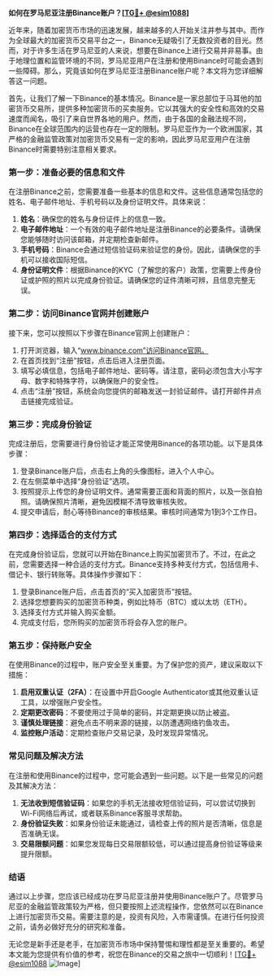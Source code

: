 **如何在罗马尼亚注册Binance账户？[[TG💪+ @esim1088](https://t.me/s/esim1088)]**

近年来，随着加密货币市场的迅速发展，越来越多的人开始关注并参与其中。而作为全球最大的加密货币交易平台之一，Binance无疑吸引了无数投资者的目光。然而，对于许多生活在罗马尼亚的人来说，想要在Binance上进行交易并非易事。由于地理位置和监管环境的不同，罗马尼亚用户在注册和使用Binance时可能会遇到一些障碍。那么，究竟该如何在罗马尼亚注册Binance账户呢？本文将为您详细解答这一问题。

首先，让我们了解一下Binance的基本情况。Binance是一家总部位于马耳他的加密货币交易所，提供多种加密货币的买卖服务。它以其强大的安全性和高效的交易速度而闻名，吸引了来自世界各地的用户。然而，由于各国的金融法规不同，Binance在全球范围内的运营也存在一定的限制。罗马尼亚作为一个欧洲国家，其严格的金融监管政策对加密货币交易有一定的影响，因此罗马尼亚用户在注册Binance时需要特别注意相关要求。

### **第一步：准备必要的信息和文件**

在注册Binance之前，您需要准备一些基本的信息和文件。这些信息通常包括您的姓名、电子邮件地址、手机号码以及身份证明文件。具体来说：

1. **姓名**：确保您的姓名与身份证件上的信息一致。
2. **电子邮件地址**：一个有效的电子邮件地址是注册Binance的必要条件。请确保您能够随时访问该邮箱，并定期检查新邮件。
3. **手机号码**：Binance会通过短信验证码来验证您的身份。因此，请确保您的手机可以接收国际短信。
4. **身份证明文件**：根据Binance的KYC（了解您的客户）政策，您需要上传身份证或护照的照片以完成身份验证。请确保您的证件清晰可辨，且信息完整无误。

### **第二步：访问Binance官网并创建账户**

接下来，您可以按照以下步骤在Binance官网上创建账户：

1. 打开浏览器，输入“www.binance.com”访问Binance官网。
2. 在首页找到“注册”按钮，点击后进入注册页面。
3. 填写必填信息，包括电子邮件地址、密码等。请注意，密码必须包含大小写字母、数字和特殊字符，以确保账户的安全性。
4. 点击“注册”按钮，系统会向您提供的邮箱发送一封验证邮件。请打开邮件并点击链接完成验证。

### **第三步：完成身份验证**

完成注册后，您需要进行身份验证才能正常使用Binance的各项功能。以下是具体步骤：

1. 登录Binance账户后，点击右上角的头像图标，进入个人中心。
2. 在左侧菜单中选择“身份验证”选项。
3. 按照提示上传您的身份证明文件。通常需要正面和背面的照片，以及一张自拍照。请确保照片清晰，避免因模糊不清导致审核失败。
4. 提交申请后，耐心等待Binance的审核结果。审核时间通常为1到3个工作日。

### **第四步：选择适合的支付方式**

在完成身份验证后，您就可以开始在Binance上购买加密货币了。不过，在此之前，您需要选择一种合适的支付方式。Binance支持多种支付方式，包括信用卡、借记卡、银行转账等。具体操作步骤如下：

1. 登录Binance账户后，点击首页的“买入加密货币”按钮。
2. 选择您想要购买的加密货币种类，例如比特币（BTC）或以太坊（ETH）。
3. 选择支付方式并输入购买金额。
4. 完成支付后，您所购买的加密货币将会存入您的账户。

### **第五步：保持账户安全**

在使用Binance的过程中，账户安全至关重要。为了保护您的资产，建议采取以下措施：

1. **启用双重认证（2FA）**：在设置中开启Google Authenticator或其他双重认证工具，以增强账户安全性。
2. **定期更改密码**：不要使用过于简单的密码，并定期更换以防止被盗。
3. **谨慎处理链接**：避免点击不明来源的链接，以防遭遇网络钓鱼攻击。
4. **监控账户活动**：定期检查账户交易记录，及时发现异常情况。

### **常见问题及解决方法**

在注册和使用Binance的过程中，您可能会遇到一些问题。以下是一些常见的问题及其解决方法：

1. **无法收到短信验证码**：如果您的手机无法接收短信验证码，可以尝试切换到Wi-Fi网络后再试，或者联系Binance客服寻求帮助。
2. **身份验证失败**：如果身份验证未能通过，请检查上传的照片是否清晰，信息是否准确无误。
3. **交易限额问题**：如果您发现每日交易限额较低，可以通过提高身份验证等级来提升限额。

### **结语**

通过以上步骤，您应该已经成功在罗马尼亚注册并使用Binance账户了。尽管罗马尼亚的金融监管政策较为严格，但只要按照上述流程操作，您依然可以在Binance上进行加密货币交易。需要注意的是，投资有风险，入市需谨慎。在进行任何投资之前，请务必做好充分的研究和准备。

无论您是新手还是老手，在加密货币市场中保持警惕和理性都是至关重要的。希望本文能为您提供有价值的参考，祝您在Binance的交易之旅中一切顺利！[[TG💪+ @esim1088](https://t.me/s/esim1088) ![Image](https://i.postimg.cc/4NQfJmqS/Snipaste-2025-05-13-00-14-12.png)]